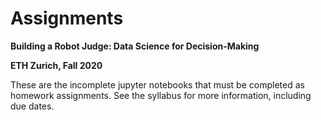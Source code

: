 # Assignments
**Building a Robot Judge: Data Science for Decision-Making**

**ETH Zurich, Fall 2020**

These are the incomplete jupyter notebooks that must be completed as homework assignments. See the syllabus for more information, including due dates.
